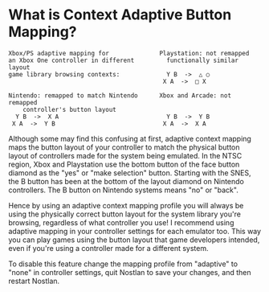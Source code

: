 # What is Context Adaptive Button Mapping?

    Xbox/PS adaptive mapping for              Playstation: not remapped
    an Xbox One controller in different       	functionally similar layout
    game library browsing contexts:             Y B  ->  △ ○
                                               X A  ->  □ X

    Nintendo: remapped to match Nintendo      Xbox and Arcade: not remapped
    	controller's button layout
      Y B  ->  X A                              Y B  ->  Y B
     X A  ->  Y B                              X A  ->  X A

Although some may find this confusing at first, adaptive context mapping maps the button layout of your controller to match the physical button layout of controllers made for the system being emulated. In the NTSC region, Xbox and Playstation use the bottom button of the face button diamond as the "yes" or "make selection" button. Starting with the SNES, the B button has been at the bottom of the layout diamond on Nintendo controllers. The B button on Nintendo systems means "no" or "back".

Hence by using an adaptive context mapping profile you will always be using the physically correct button layout for the system library you're browsing, regardless of what controller you use! I recommend using adaptive mapping in your controller settings for each emulator too. This way you can play games using the button layout that game developers intended, even if you're using a controller made for a different system.

To disable this feature change the mapping profile from "adaptive" to "none" in controller settings, quit Nostlan to save your changes, and then restart Nostlan.
